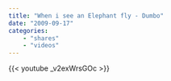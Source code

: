 ```yaml
---
title: "When i see an Elephant fly - Dumbo"
date: "2009-09-17"
categories:
    - "shares"
    - "videos"
---
```

{{< youtube _v2exWrsGOc >}}


